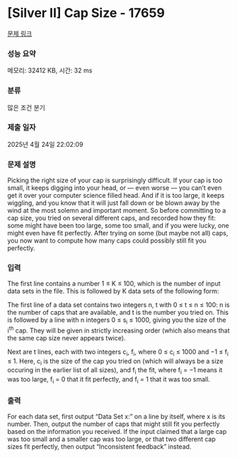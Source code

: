 # [Silver II] Cap Size - 17659 

[문제 링크](https://www.acmicpc.net/problem/17659) 

### 성능 요약

메모리: 32412 KB, 시간: 32 ms

### 분류

많은 조건 분기

### 제출 일자

2025년 4월 24일 22:02:09

### 문제 설명

<p>Picking the right size of your cap is surprisingly difficult. If your cap is too small, it keeps digging into your head, or — even worse — you can’t even get it over your computer science filled head. And if it is too large, it keeps wiggling, and you know that it will just fall down or be blown away by the wind at the most solemn and important moment. So before committing to a cap size, you tried on several different caps, and recorded how they fit: some might have been too large, some too small, and if you were lucky, one might even have fit perfectly. After trying on some (but maybe not all) caps, you now want to compute how many caps could possibly still fit you perfectly.</p>

### 입력 

 <p>The first line contains a number 1 ≤ K ≤ 100, which is the number of input data sets in the file. This is followed by K data sets of the following form:</p>

<p>The first line of a data set contains two integers n, t with 0 ≤ t ≤ n ≤ 100: n is the number of caps that are available, and t is the number you tried on. This is followed by a line with n integers 0 ≤ s<sub>i</sub> ≤ 1000, giving you the size of the i<sup>th</sup> cap. They will be given in strictly increasing order (which also means that the same cap size never appears twice).</p>

<p>Next are t lines, each with two integers c<sub>i</sub>, f<sub>i</sub>, where 0 ≤ c<sub>i</sub> ≤ 1000 and −1 ≤ f<sub>i</sub> ≤ 1. Here, c<sub>i</sub> is the size of the cap you tried on (which will always be a size occuring in the earlier list of all sizes), and f<sub>i</sub> the fit, where f<sub>i</sub> = −1 means it was too large, f<sub>i</sub> = 0 that it fit perfectly, and f<sub>i</sub> = 1 that it was too small.</p>

### 출력 

 <p>For each data set, first output “Data Set x:” on a line by itself, where x is its number. Then, output the number of caps that might still fit you perfectly based on the information you received. If the input claimed that a large cap was too small and a smaller cap was too large, or that two different cap sizes fit perfectly, then output “Inconsistent feedback” instead.</p>


